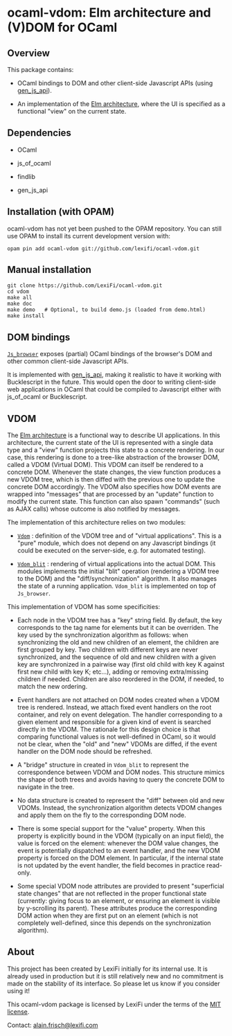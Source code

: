ocaml-vdom: Elm architecture and (V)DOM for OCaml
=================================================

Overview
--------

This package contains:

  - OCaml bindings to DOM and other client-side Javascript APIs
    (using [gen_js_api](https://github.com/LexiFi/gen_js_api)).

  - An implementation of the [Elm architecture](https://guide.elm-lang.org/architecture/), where the
    UI is specified as a functional "view" on the current state.



Dependencies
------------

  - OCaml

  - js_of_ocaml

  - findlib

  - gen_js_api



Installation (with OPAM)
------------------------

ocaml-vdom has not yet been pushed to the OPAM repository.  You can still use OPAM
to install its current development version with:

````
opam pin add ocaml-vdom git://github.com/lexifi/ocaml-vdom.git
````


Manual installation
-------------------

````
git clone https://github.com/LexiFi/ocaml-vdom.git
cd vdom
make all
make doc
make demo   # Optional, to build demo.js (loaded from demo.html)
make install
````


DOM bindings
------------

[`Js_browser`](lib/js_browser.mli) exposes (partial) OCaml bindings of the browser's DOM and
other common client-side Javascript APIs.

It is implemented with
[gen_js_api](https://github.com/LexiFi/gen_js_api), making it
realistic to have it working with Bucklescript in the future.  This
would open the door to writing client-side web applications in OCaml
that could be compiled to Javascript either with js_of_ocaml or
Bucklescript.


VDOM
----

The [Elm architecture](https://guide.elm-lang.org/architecture/) is a
functional way to describe UI applications.  In this architecture, the
current state of the UI is represented with a single data type and a
"view" function projects this state to a concrete rendering.  In our
case, this rendering is done to a tree-like abstraction of the browser
DOM, called a VDOM (Virtual DOM).  This VDOM can itself be rendered to
a concrete DOM.  Whenever the state changes, the view function produces
a new VDOM tree, which is then diffed with the previous one to update
the concrete DOM accordingly.  The VDOM also specifies how DOM events
are wrapped into "messages" that are processed by an "update" function
to modify the current state.  This function can also spawn "commands"
(such as AJAX calls) whose outcome is also notified by messages.


The implementation of this architecture relies on two modules:

  - [`Vdom`](lib/vdom.mli) : definition of the VDOM tree and of "virtual
    applications".  This is a "pure" module, which does not depend on
    any Javascript bindings (it could be executed on the server-side,
    e.g. for automated testing).

  - [`Vdom_blit`](lib/vdom_blit.mli) : rendering of virtual applications into the actual
    DOM.  This modules implements the initial "blit" operation
    (rendering a VDOM tree to the DOM) and the "diff/synchronization"
    algorithm.  It also manages the state of a running application.
    `Vdom_blit` is implemented on top of `Js_browser`.



This implementation of VDOM has some specificities:

  - Each node in the VDOM tree has a "key" string field.  By default,
    the key corresponds to the tag name for elements but it can be
    overriden.  The key used by the synchronization algorithm
    as follows: when synchronizing the old and new children of an
    element, the children are first grouped by key.  Two children with
    different keys are never synchronized, and the sequence of old and
    new children with a given key are synchronized in a pairwise way
    (first old child with key K against first new child with key K;
    etc...), adding or removing extra/missing children if needed.
    Children are also reordered in the DOM, if needed, to match the
    new ordering.

  - Event handlers are not attached on DOM nodes created when a VDOM
    tree is rendered.  Instead, we attach fixed event handlers on the
    root container, and rely on event delegation.  The handler
    corresponding to a given element and responsible for a given kind
    of event is searched directly in the VDOM.  The rationale for this
    design choice is that comparing functional values is not
    well-defined in OCaml, so it would not be clear, when the "old"
    and "new" VDOMs are diffed, if the event handler on the DOM node
    should be refreshed.

  - A "bridge" structure in created in `Vdom_blit` to represent the
    correspondence between VDOM and DOM nodes.  This structure mimics
    the shape of both trees and avoids having to query the concrete
    DOM to navigate in the tree.

  - No data structure is created to represent the "diff" between old
    and new VDOMs.  Instead, the synchronization algorithm detects
    VDOM changes and apply them on the fly to the corresponding DOM
    node.

  - There is some special support for the "value" property.  When this
    property is explicitly bound in the VDOM (typically on an input
    field), the value is forced on the element: whenever the DOM value
    changes, the event is potentially dispatched to an event handler,
    and the new VDOM property is forced on the DOM element.  In
    particular, if the internal state is not updated by the event
    handler, the field becomes in practice read-only.

  - Some special VDOM node attributes are provided to present
    "superficial state changes" that are not reflected in the proper
    functional state (currently: giving focus to an element, or
    ensuring an element is visible by y-scrolling its parent).  These
    attributes produce the corresponding DOM action when they are
    first put on an element (which is not completely well-defined,
    since this depends on the synchronization algorithm).


About
-----

This project has been created by LexiFi initially for its internal
use.  It is already used in production but it is still relatively new
and no commitment is made on the stability of its interface.  So
please let us know if you consider using it!

This ocaml-vdom package is licensed by LexiFi under the terms of the
[MIT license](LICENSE).

Contact: alain.frisch@lexifi.com
